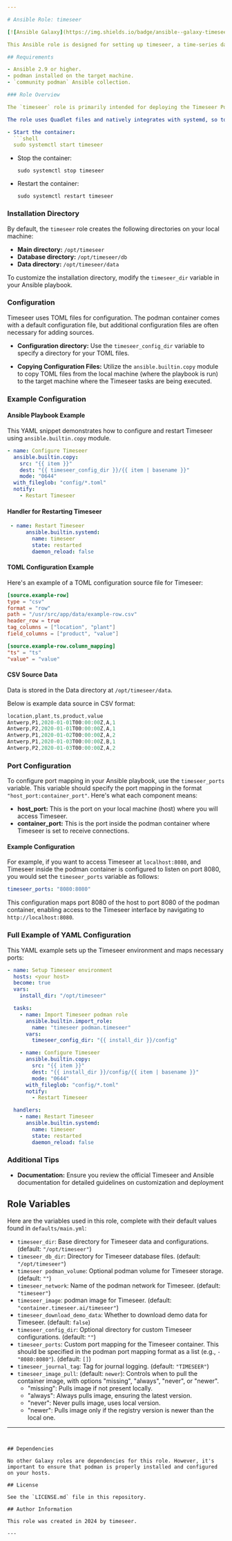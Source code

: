 ```yaml
---

# Ansible Role: timeseer

[![Ansible Galaxy](https://img.shields.io/badge/ansible--galaxy-timeseer-yellow.svg)](https://galaxy.ansible.com/ui/namespaces/timeseer/)

This Ansible role is designed for setting up timeseer, a time-series data analysis platform, particularly in a podman environment. It handles storage directory preparations, podman volume configurations, and manages the deployment of timeseer in a podman container.

## Requirements

- Ansible 2.9 or higher.
- podman installed on the target machine.
- `community podman` Ansible collection.

### Role Overview

The `timeseer` role is primarily intended for deploying the Timeseer Podman container. It is ideally suited for a limited Proof of Concept (POC) involving 1-2 users. This setup does not require authentication or a web server and can be run locally.

The role uses Quadlet files and natively integrates with systemd, so to start, stop, or restart the container, you will need to use `systemctl` commands. Here are the commands:

- Start the container:
  ```shell
  sudo systemctl start timeseer
  ```

- Stop the container:
  ```shell
  sudo systemctl stop timeseer
  ```

- Restart the container:
  ```shell
  sudo systemctl restart timeseer
  ```

### Installation Directory

By default, the `timeseer` role creates the following directories on your local machine:
- **Main directory:** `/opt/timeseer`
- **Database directory:** `/opt/timeseer/db`
- **Data directory:** `/opt/timeseer/data`

To customize the installation directory, modify the `timeseer_dir` variable in your Ansible playbook.

### Configuration

Timeseer uses TOML files for configuration. The podman container comes with a default configuration file, but additional configuration files are often necessary for adding sources.

- **Configuration directory:** Use the `timeseer_config_dir` variable to specify a directory for your TOML files. 
  
- **Copying Configuration Files:** Utilize the `ansible.builtin.copy` module to copy TOML files from the local machine (where the playbook is run) to the target machine where the Timeseer tasks are being executed.

### Example Configuration

#### Ansible Playbook Example

This YAML snippet demonstrates how to configure and restart Timeseer using `ansible.builtin.copy` module.

```yaml
- name: Configure Timeseer
  ansible.builtin.copy:
    src: "{{ item }}"
    dest: "{{ timeseer_config_dir }}/{{ item | basename }}"
    mode: "0644"
  with_fileglob: "config/*.toml"
  notify:
    - Restart Timeseer
```

#### Handler for Restarting Timeseer

```yaml
 - name: Restart Timeseer
      ansible.builtin.systemd:
        name: timeseer
        state: restarted
        daemon_reload: false
```

#### TOML Configuration Example

Here's an example of a TOML configuration source file for Timeseer:

```toml
[source.example-row]
type = "csv"
format = "row"
path = "/usr/src/app/data/example-row.csv"
header_row = true
tag_columns = ["location", "plant"]
field_columns = ["product", "value"]

[source.example-row.column_mapping]
"ts" = "ts"
"value" = "value"
```

#### CSV Source Data
Data is stored in the Data directory at  `/opt/timeseer/data`. 

Below is example data source in CSV format:


```cs
location,plant,ts,product,value
Antwerp,P1,2020-01-01T00:00:00Z,A,1
Antwerp,P2,2020-01-01T00:00:00Z,A,1
Antwerp,P1,2020-01-02T00:00:00Z,A,2
Antwerp,P1,2020-01-03T00:00:00Z,B,1
Antwerp,P2,2020-01-03T00:00:00Z,A,2
```

### Port Configuration

To configure port mapping in your Ansible playbook, use the `timeseer_ports` variable. This variable should specify the port mapping in the format `"host_port:container_port"`. Here's what each component means:

- **host_port:** This is the port on your local machine (host) where you will access Timeseer.
- **container_port:** This is the port inside the podman container where Timeseer is set to receive connections.

#### Example Configuration

For example, if you want to access Timeseer at `localhost:8080`, and Timeseer inside the podman container is configured to listen on port 8080, you would set the `timeseer_ports` variable as follows:

```yaml
timeseer_ports: "8080:8080"
```

This configuration maps port 8080 of the host to port 8080 of the podman container, enabling access to the Timeseer interface by navigating to `http://localhost:8080`.



### Full Example of YAML Configuration

This YAML example sets up the Timeseer environment and maps necessary ports:

```yaml
- name: Setup Timeseer environment
  hosts: <your host>
  become: true
  vars:
    install_dir: "/opt/timeseer"

  tasks:
    - name: Import Timeseer podman role
      ansible.builtin.import_role:
        name: "timeseer podman.timeseer"
      vars:
        timeseer_config_dir: "{{ install_dir }}/config"

    - name: Configure Timeseer
      ansible.builtin.copy:
        src: "{{ item }}"
        dest: "{{ install_dir }}/config/{{ item | basename }}"
        mode: "0644"
      with_fileglob: "config/*.toml"
      notify:
        - Restart Timeseer

  handlers:
    - name: Restart Timeseer
      ansible.builtin.systemd:
        name: timeseer
        state: restarted
        daemon_reload: false


```

### Additional Tips

- **Documentation:** Ensure you review the official Timeseer and Ansible documentation for detailed guidelines on customization and deployment

## Role Variables

Here are the variables used in this role, complete with their default values found in `defaults/main.yml`:

- `timeseer_dir`: Base directory for Timeseer data and configurations. (default: `"/opt/timeseer"`)
- `timeseer_db_dir`: Directory for Timeseer database files. (default: `"/opt/timeseer"`)
- `timeseer podman_volume`: Optional podman volume for Timeseer storage. (default: `""`)
- `timeseer_network`: Name of the podman network for Timeseer. (default: `"timeseer"`)
- `timeseer_image`: podman image for Timeseer. (default: `"container.timeseer.ai/timeseer"`)
- `timeseer_download_demo_data`: Whether to download demo data for Timeseer. (default: `false`)
- `timeseer_config_dir`: Optional directory for custom Timeseer configurations. (default: `""`)
- `timeseer_ports`: Custom port mapping for the Timeseer container. This should be specified in the podman port mapping format as a list (e.g., `- "8080:8080"`). (default: `[]`)
- `timeseer_journal_tag`: Tag for journal logging. (default: `"TIMESEER"`)
- `timeseer_image_pull`: (default: `newer`): Controls when to pull the container image, with options "missing", "always", "never", or "newer". 
  - "missing": Pulls image if not present locally.
  - "always": Always pulls image, ensuring the latest version.
  - "never": Never pulls image, uses local version.
  - "newer": Pulls image only if the registry version is newer than the local one.
---
```


## Dependencies

No other Galaxy roles are dependencies for this role. However, it's important to ensure that podman is properly installed and configured on your hosts.

## License

See the `LICENSE.md` file in this repository.

## Author Information

This role was created in 2024 by timeseer.

---

